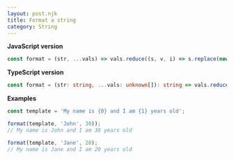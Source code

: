 ```yaml
---
layout: post.njk
title: Format a string
category: String
---
```


**JavaScript version**

```js
const format = (str, ...vals) => vals.reduce((s, v, i) => s.replace(new RegExp('\\{' + i + '\\}', 'g'), v), str);
```

**TypeScript version**

```ts
const format = (str: string, ...vals: unknown[]): string => vals.reduce((s, v, i) => s.replace(new RegExp('\\{' + i + '\\}', 'g'), v), str);
```

**Examples**

```js
const template = 'My name is {0} and I am {1} years old';

format(template, 'John', 30));
// My name is John and I am 30 years old

format(template, 'Jane', 20);
// My name is Jane and I am 20 years old
```
